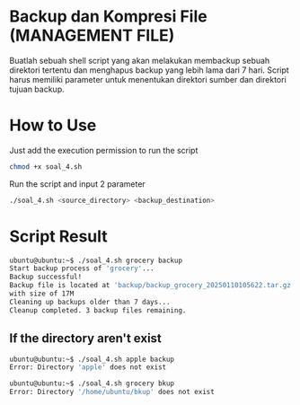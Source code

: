 # Backup dan Kompresi File (MANAGEMENT FILE)
Buatlah sebuah shell script yang akan melakukan membackup sebuah direktori tertentu dan menghapus backup yang lebih lama dari 7 hari. Script harus memiliki parameter untuk menentukan direktori sumber dan direktori tujuan backup.

# How to Use
Just add the execution permission to run the script 
```bash
chmod +x soal_4.sh
```
Run the script and input 2 parameter
```bash
./soal_4.sh <source_directory> <backup_destination>
```
# Script Result

```bash
ubuntu@ubuntu:~$ ./soal_4.sh grocery backup
Start backup process of 'grocery'...
Backup successful!
Backup file is located at 'backup/backup_grocery_20250110105622.tar.gz'
with size of 17M
Cleaning up backups older than 7 days...
Cleanup completed. 3 backup files remaining.
```
## If the directory aren't exist
```bash
ubuntu@ubuntu:~$ ./soal_4.sh apple backup
Error: Directory 'apple' does not exist
```
```bash
ubuntu@ubuntu:~$ ./soal_4.sh grocery bkup
Error: Directory '/home/ubuntu/bkup' does not exist
```